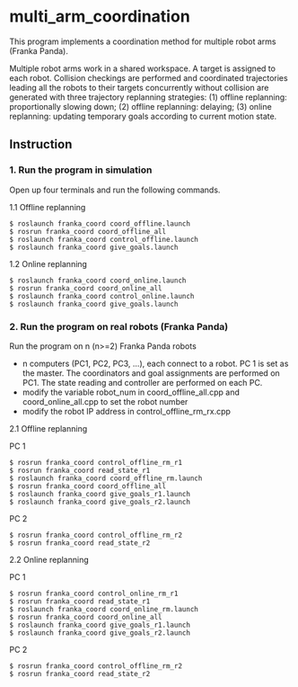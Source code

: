 # multi_arm_coordination

This program implements a coordination method for multiple robot arms (Franka Panda).

Multiple robot arms work in a shared workspace. A target is assigned to each robot. Collision checkings are performed and coordinated trajectories leading all the robots to their targets concurrently without collision are generated with three trajectory replanning strategies:
(1) offline replanning: proportionally slowing down;
(2) offline replanning: delaying;
(3) online replanning: updating temporary goals according to current motion state.


## Instruction
### 1. Run the program in simulation

Open up four terminals and run the following commands.

1.1 Offline replanning
```
$ roslaunch franka_coord coord_offline.launch
$ rosrun franka_coord coord_offline_all
$ roslaunch franka_coord control_offline.launch
$ roslaunch franka_coord give_goals.launch
```
1.2 Online replanning
```
$ roslaunch franka_coord coord_online.launch
$ rosrun franka_coord coord_online_all
$ roslaunch franka_coord control_online.launch
$ roslaunch franka_coord give_goals.launch
```

### 2. Run the program on real robots (Franka Panda)

Run the program on n (n>=2) Franka Panda robots
- n computers (PC1, PC2, PC3, ...), each connect to a robot. PC 1 is set as the master. The coordinators and goal assignments are performed on PC1. The state reading and controller are performed on each PC.
- modify the variable robot_num in coord_offline_all.cpp and coord_online_all.cpp to set the robot number
- modify the robot IP address in control_offline_rm_rx.cpp

2.1 Offline replanning

PC 1
```
$ rosrun franka_coord control_offline_rm_r1
$ rosrun franka_coord read_state_r1
$ roslaunch franka_coord coord_offline_rm.launch
$ rosrun franka_coord coord_offline_all
$ roslaunch franka_coord give_goals_r1.launch
$ roslaunch franka_coord give_goals_r2.launch
```
PC 2
```
$ rosrun franka_coord control_offline_rm_r2
$ rosrun franka_coord read_state_r2
```

2.2 Online replanning

PC 1
```
$ rosrun franka_coord control_online_rm_r1
$ rosrun franka_coord read_state_r1
$ roslaunch franka_coord coord_online_rm.launch
$ rosrun franka_coord coord_online_all
$ roslaunch franka_coord give_goals_r1.launch
$ roslaunch franka_coord give_goals_r2.launch
```
PC 2
```
$ rosrun franka_coord control_offline_rm_r2
$ rosrun franka_coord read_state_r2
```

